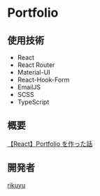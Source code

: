 # Portfolio

## 使用技術

- React
- React Router
- Material-UI
- React-Hook-Form
- EmailJS
- SCSS
- TypeScript

## 概要

[【React】Portfolio を作った話](https://www.yuuuki-blog.com/2020/12/23/Portfolio%E3%82%92%E4%BD%9C%E3%81%A3%E3%81%9F%E8%A9%B1/)

## 開発者

[rikuyu](https://github.com/rikuyu)
